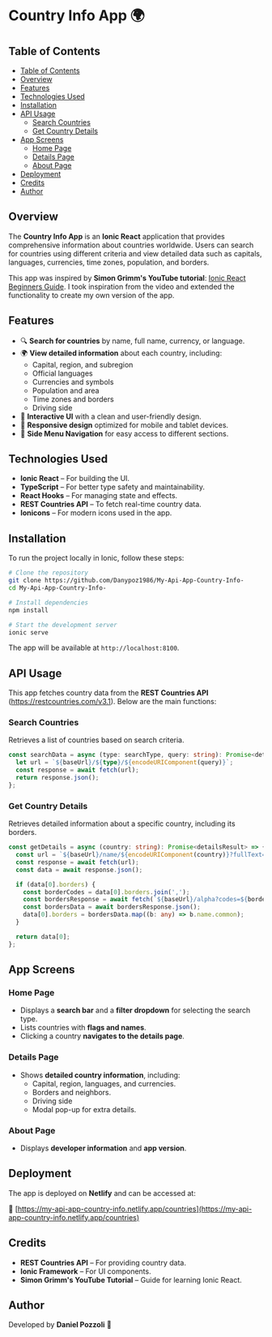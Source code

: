 # Country Info App 🌍

## Table of Contents
- [Table of Contents](#table-of-contents)
- [Overview](#overview)
- [Features](#features)
- [Technologies Used](#technologies-used)
- [Installation](#installation)
- [API Usage](#api-usage)
  - [Search Countries](#search-countries)
  - [Get Country Details](#get-country-details)
- [App Screens](#app-screens)
  - [Home Page](#home-page)
  - [Details Page](#details-page)
  - [About Page](#about-page)
- [Deployment](#deployment)
- [Credits](#credits)
- [Author](#author)

## Overview

The **Country Info App** is an **Ionic React** application that provides comprehensive information about countries worldwide. Users can search for countries using different criteria and view detailed data such as capitals, languages, currencies, time zones, population, and borders.

This app was inspired by **Simon Grimm's YouTube tutorial**: [Ionic React Beginners Guide](https://www.youtube.com/watch?v=xn-qpnT2n3Q). I took inspiration from the video and extended the functionality to create my own version of the app.

## Features

- 🔍 **Search for countries** by name, full name, currency, or language.
- 🌍 **View detailed information** about each country, including:
  - Capital, region, and subregion
  - Official languages
  - Currencies and symbols
  - Population and area
  - Time zones and borders
  - Driving side
- 🚀 **Interactive UI** with a clean and user-friendly design.
- 📱 **Responsive design** optimized for mobile and tablet devices.
- 📌 **Side Menu Navigation** for easy access to different sections.

## Technologies Used

- **Ionic React** – For building the UI.
- **TypeScript** – For better type safety and maintainability.
- **React Hooks** – For managing state and effects.
- **REST Countries API** – To fetch real-time country data.
- **Ionicons** – For modern icons used in the app.

## Installation

To run the project locally in Ionic, follow these steps:

```bash
# Clone the repository
git clone https://github.com/Danypoz1986/My-Api-App-Country-Info-
cd My-Api-App-Country-Info-

# Install dependencies
npm install

# Start the development server
ionic serve
```
The app will be available at `http://localhost:8100`.

## API Usage
This app fetches country data from the **REST Countries API** (https://restcountries.com/v3.1). Below are the main functions:

### Search Countries
Retrieves a list of countries based on search criteria.

```typescript
const searchData = async (type: searchType, query: string): Promise<detailsResult[]> => {
  let url = `${baseUrl}/${type}/${encodeURIComponent(query)}`;
  const response = await fetch(url);
  return response.json();
};
```
### Get Country Details
Retrieves detailed information about a specific country, including its borders.

```typescript
const getDetails = async (country: string): Promise<detailsResult> => {
  const url = `${baseUrl}/name/${encodeURIComponent(country)}?fullText=true`;
  const response = await fetch(url);
  const data = await response.json();

  if (data[0].borders) {
    const borderCodes = data[0].borders.join(',');
    const bordersResponse = await fetch(`${baseUrl}/alpha?codes=${borderCodes}`);
    const bordersData = await bordersResponse.json();
    data[0].borders = bordersData.map((b: any) => b.name.common);
  }

  return data[0];
};
```
## App Screens

### Home Page
- Displays a **search bar** and a **filter dropdown** for selecting the search type.
- Lists countries with **flags and names**.
- Clicking a country **navigates to the details page**.

### Details Page
- Shows **detailed country information**, including:
    - Capital, region, languages, and currencies.
    - Borders and neighbors.
    - Driving side
    - Modal pop-up for extra details.

### About Page
- Displays **developer information** and **app version**.

## Deployment
The app is deployed on **Netlify** and can be accessed at:

🔗 [https://my-api-app-country-info.netlify.app/countries](https://my-api-app-country-info.netlify.app/countries)

## Credits
- **REST Countries API** – For providing country data.
- **Ionic Framework** – For UI components.
- **Simon Grimm's YouTube Tutorial** – Guide for learning Ionic React.

## Author
Developed by **Daniel Pozzoli** 🚀